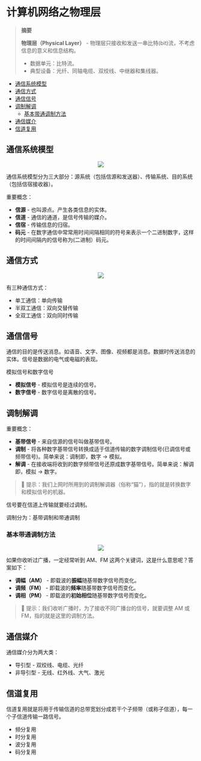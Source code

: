 # 计算机网络之物理层

> **摘要**
>
> **物理层（Physical Layer）** - 物理层只接收和发送一串比特(bit)流，不考虑信息的意义和信息结构。
>
> - 数据单元：比特流。
> - 典型设备：光纤、同轴电缆、双绞线、中继器和集线器。

<!-- TOC depthFrom:2 depthTo:3 -->

- [通信系统模型](#通信系统模型)
- [通信方式](#通信方式)
- [通信信号](#通信信号)
- [调制解调](#调制解调)
    - [基本带通调制方法](#基本带通调制方法)
- [通信媒介](#通信媒介)
- [信道复用](#信道复用)

<!-- /TOC -->

## 通信系统模型

<div align="center"><img src="https://gitee.com/turnon/images/raw/master/images/network/physical/数据通信系统的模型.png"/></div>

通信系统模型分为三大部分：源系统（包括信源和发送器）、传输系统、目的系统（包括信宿接收器）。

重要概念：

- **信源** - 也叫源点。产生各类信息的实体。
- **信道** - 通信的通道，是信号传输的媒介。
- **信宿** - 传输信息的归宿。
- **码元** - 在数字通信中常常用时间间隔相同的符号来表示一个二进制数字，这样的时间间隔内的信号称为(二进制）码元。

## 通信方式

<div align="center"><img src="https://gitee.com/turnon/images/raw/master/images/network/physical/通信方式.jpg"/></div>

有三种通信方式：

- 单工通信：单向传输
- 半双工通信：双向交替传输
- 全双工通信：双向同时传输

## 通信信号

通信的目的是传送消息。如语音、文字、图像、视频都是消息。数据时传送消息的实体。信号是数据的电气或电磁的表现。

模拟信号和数字信号

- **模拟信号** - 模拟信号是连续的信号。
- **数字信号** - 数字信号是离散的信号。

## 调制解调

重要概念：

- **基带信号** - 来自信源的信号叫做基带信号。
- **调制** - 将各种数字基带信号转换成适于信道传输的数字调制信号(已调信号或频带信号)。简单来说：调制即，数字 -> 模拟。
- **解调** - 在接收端将收到的数字频带信号还原成数字基带信号。简单来说：解调即，模拟 -> 数字。

> :pushpin: 提示：我们上网时所用到的调制解调器（俗称“猫”），指的就是转换数字和模拟信号的机器。

信号要在信道上传输就要经过调制。

调制分为：基带调制和带通调制

### 基本带通调制方法

<div align="center"><img src="https://gitee.com/turnon/images/raw/master/images/network/physical/基本调制方法.png"/></div>

如果你收听过广播，一定经常听到 AM、FM 这两个关键词，这是什么意思呢？答案如下：

- **调幅（AM）** - 即载波的**振幅**随基带数字信号而变化。
- **调频（FM）** - 即载波的**频率**随基带数字信号而变化。
- **调相（PM）** - 即载波的**初始相位**随基带数字信号而变化。

> :pushpin: 提示：我们收听广播时，为了接收不同广播台的信号，就要调整 AM 或 FM，指的就是这里的调制方法。

## 通信媒介

通信媒介分为两大类：

- 导引型 - 双绞线、电缆、光纤
- 非导引型 - 无线、红外线、大气、激光

## 信道复用

信道复用就是将用于传输信道的总带宽划分成若干个子频带（或称子信道），每一个子信道传输一路信号。

- 频分复用
- 时分复用
- 波分复用
- 码分复用
